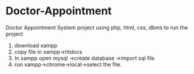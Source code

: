 # Doctor-Appointment
Doctor Appointment System project using php, html, css, dbms
to run the project
1. download xampp
2. copy file in xampp->htdocs
3. In xampp open mysql ->create database ->import sql file
4. run xampp->chrome->local->select the file.
